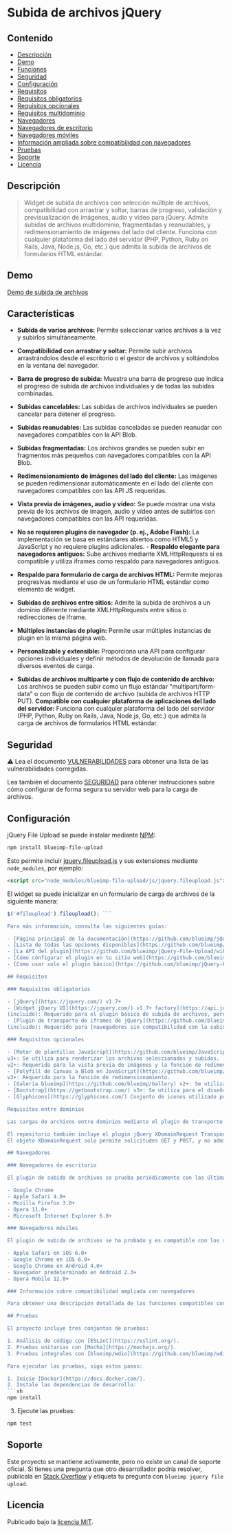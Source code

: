 # Subida de archivos jQuery

## Contenido

- [Descripción](#description)
- [Demo](#demo)
- [Funciones](#funciones)
- [Seguridad](#security)
- [Configuración](#configuración)
- [Requisitos](#requisitos)
- [Requisitos obligatorios](#requisitos-obligatorios)
- [Requisitos opcionales](#requisitos-opcionales)
- [Requisitos multidominio](#requisitos-multidominio)
- [Navegadores](#navegadores)
- [Navegadores de escritorio](#navegadores-de-escritorio)
- [Navegadores móviles](#navegadores-móviles)
- [Información ampliada sobre compatibilidad con navegadores](#información-amplia-sobre-compatibilidad-con-navegadores)
- [Pruebas](#pruebas)
- [Soporte](#soporte)
- [Licencia](#licencia)

## Descripción

> Widget de subida de archivos con selección múltiple de archivos, compatibilidad con arrastrar y soltar, barras de progreso, validación y previsualización de imágenes, audio y vídeo para jQuery.
> Admite subidas de archivos multidominio, fragmentadas y reanudables, y redimensionamiento de imágenes del lado del cliente.
> Funciona con cualquier plataforma del lado del servidor (PHP, Python, Ruby on Rails, Java, Node.js, Go, etc.) que admita la subida de archivos de formularios HTML estándar.

## Demo

[Demo de subida de archivos](https://blueimp.github.io/jQuery-File-Upload/)

## Características

- **Subida de varios archivos:**
Permite seleccionar varios archivos a la vez y subirlos simultáneamente.
- **Compatibilidad con arrastrar y soltar:**
Permite subir archivos arrastrándolos desde el escritorio o el gestor de archivos y soltándolos en la ventana del navegador.

- **Barra de progreso de subida:**
Muestra una barra de progreso que indica el progreso de subida de archivos individuales y de todas las subidas combinadas.
- **Subidas cancelables:**
Las subidas de archivos individuales se pueden cancelar para detener el progreso.
- **Subidas reanudables:**
Las subidas canceladas se pueden reanudar con navegadores compatibles con la API Blob.
- **Subidas fragmentadas:**
Los archivos grandes se pueden subir en fragmentos más pequeños con navegadores compatibles con la API Blob.
- **Redimensionamiento de imágenes del lado del cliente:**
Las imágenes se pueden redimensionar automáticamente en el lado del cliente con navegadores compatibles con las API JS requeridas.
- **Vista previa de imágenes, audio y vídeo:**
Se puede mostrar una vista previa de los archivos de imagen, audio y vídeo antes de subirlos con navegadores compatibles con las API requeridas.
- **No se requieren plugins de navegador (p. ej., Adobe Flash):**
La implementación se basa en estándares abiertos como HTML5 y JavaScript y no requiere plugins adicionales. - **Respaldo elegante para navegadores antiguos:**
Sube archivos mediante XMLHttpRequests si es compatible y utiliza iframes como respaldo para navegadores antiguos.
- **Respaldo para formulario de carga de archivos HTML:**
Permite mejoras progresivas mediante el uso de un formulario HTML estándar como elemento de widget.
- **Subidas de archivos entre sitios:**
Admite la subida de archivos a un dominio diferente mediante XMLHttpRequests entre sitios o redirecciones de iframe.
- **Múltiples instancias de plugin:**
Permite usar múltiples instancias de plugin en la misma página web.
- **Personalizable y extensible:**
Proporciona una API para configurar opciones individuales y definir métodos de devolución de llamada para diversos eventos de carga.
- **Subidas de archivos multiparte y con flujo de contenido de archivo:**
Los archivos se pueden subir como un flujo estándar "multipart/form-data" o con flujo de contenido de archivo (subida de archivos HTTP PUT). **Compatible con cualquier plataforma de aplicaciones del lado del servidor:**
Funciona con cualquier plataforma del lado del servidor (PHP, Python, Ruby on Rails, Java, Node.js, Go, etc.) que admita la carga de archivos de formularios HTML estándar.

## Seguridad

⚠️ Lea el documento [VULNERABILIDADES](VULNERABILITIES.md) para obtener una lista de las vulnerabilidades corregidas.

Lea también el documento [SEGURIDAD](SECURITY.md) para obtener instrucciones sobre cómo configurar de forma segura su servidor web para la carga de archivos.

## Configuración

jQuery File Upload se puede instalar mediante [NPM](https://www.npmjs.com/):

```sh
npm install blueimp-file-upload
```

Esto permite incluir [jquery.fileupload.js](js/jquery.fileupload.js) y sus extensiones mediante `node_modules`, por ejemplo:

```html
<script src="node_modules/blueimp-file-upload/js/jquery.fileupload.js"></script>
```

El widget se puede inicializar en un formulario de carga de archivos de la siguiente manera:

```js
$('#fileupload').fileupload(); ```

Para más información, consulta las siguientes guías:

- [Página principal de la documentación](https://github.com/blueimp/jQuery-File-Upload/wiki)
- [Lista de todas las opciones disponibles](https://github.com/blueimp/jQuery-File-Upload/wiki/Options)
- [La API del plugin](https://github.com/blueimp/jQuery-File-Upload/wiki/API)
- [Cómo configurar el plugin en tu sitio web](https://github.com/blueimp/jQuery-File-Upload/wiki/Setup)
- [Cómo usar solo el plugin básico](https://github.com/blueimp/jQuery-File-Upload/wiki/Basic-plugin)

## Requisitos

### Requisitos obligatorios

- [jQuery](https://jquery.com/) v1.7+
- [Widget jQuery UI](https://jquery.com/) v1.7+ factory](https://api.jqueryui.com/jQuery.widget/) v1.9+
(incluido): Requerido para el plugin básico de subida de archivos, pero muy ligero, sin otras dependencias de la suite jQuery UI.
- [Plugin de transporte de iframes de jQuery](https://github.com/blueimp/jQuery-File-Upload/blob/master/js/jquery.iframe-transport.js)
(incluido): Requerido para [navegadores sin compatibilidad con la subida de archivos XHR](https://github.com/blueimp/jQuery-File-Upload/wiki/Browser-support).

### Requisitos opcionales

- [Motor de plantillas JavaScript](https://github.com/blueimp/JavaScript-Templates)
v3+: Se utiliza para renderizar los archivos seleccionados y subidos. - [Biblioteca de carga de imágenes en JavaScript](https://github.com/blueimp/JavaScript-Load-Image)
v2+: Requerida para la vista previa de imágenes y la función de redimensionamiento.
- [Polyfill de Canvas a Blob en JavaScript](https://github.com/blueimp/JavaScript-Canvas-to-Blob)
v3+: Requerida para la función de redimensionamiento.
- [Galería blueimp](https://github.com/blueimp/Gallery) v2+: Se utiliza para mostrar las imágenes subidas en una caja de luz.
- [Bootstrap](https://getbootstrap.com/) v3+: Se utiliza para el diseño de la demostración.
- [Glyphicons](https://glyphicons.com/) Conjunto de iconos utilizado por Bootstrap.

Requisitos entre dominios

Las cargas de archivos entre dominios mediante el plugin de transporte de iframes requieren una redirección al servidor de origen para obtener los resultados de la carga. La implementación de ejemplo utiliza [result.html] como una página de redirección estática para el servidor de origen.

El repositorio también incluye el plugin jQuery XDomainRequest Transport (https://github.com/blueimp/jQuery-File-Upload/blob/master/js/cors/jquery.xdr-transport.js), que permite solicitudes AJAX multidominio limitadas en Microsoft Internet Explorer 8 y 9 (IE 10 admite solicitudes XHR multidominio).
El objeto XDomainRequest solo permite solicitudes GET y POST, y no admite la subida de archivos. Se utiliza en la demostración (https://blueimp.github.io/jQuery-File-Upload/) para eliminar archivos subidos del servicio de subida de archivos multidominio.

## Navegadores

### Navegadores de escritorio

El plugin de subida de archivos se prueba periódicamente con las últimas versiones de los navegadores y es compatible con las siguientes versiones mínimas:

- Google Chrome
- Apple Safari 4.0+
- Mozilla Firefox 3.0+
- Opera 11.0+
- Microsoft Internet Explorer 6.0+

### Navegadores móviles

El plugin de subida de archivos se ha probado y es compatible con los siguientes navegadores móviles:

- Apple Safari en iOS 6.0+
- Google Chrome en iOS 6.0+
- Google Chrome en Android 4.0+
- Navegador predeterminado en Android 2.3+
- Opera Mobile 12.0+

### Información sobre compatibilidad ampliada con navegadores

Para obtener una descripción detallada de las funciones compatibles con cada versión del navegador y los errores conocidos del sistema operativo/navegador, consulte la [Información sobre compatibilidad ampliada con navegadores](https://github.com/blueimp/jQuery-File-Upload/wiki/Browser-support).

## Pruebas

El proyecto incluye tres conjuntos de pruebas:

1. Análisis de código con [ESLint](https://eslint.org/).
2. Pruebas unitarias con [Mocha](https://mochajs.org/).
3. Pruebas integrales con [blueimp/wdio](https://github.com/blueimp/wdio).

Para ejecutar las pruebas, siga estos pasos:

1. Inicie [Docker](https://docs.docker.com/).
2. Instale las dependencias de desarrollo:
```sh
npm install
```
3. Ejecute las pruebas:
```sh
npm test
```

## Soporte

Este proyecto se mantiene activamente, pero no existe un canal de soporte oficial. Si tienes una pregunta que otro desarrollador podría resolver, publícala en [Stack Overflow](https://stackoverflow.com/questions/tagged/blueimp+jquery+file-upload)
y etiqueta tu pregunta con `blueimp jquery file upload`.

## Licencia

Publicado bajo la [licencia MIT](https://opensource.org/licenses/MIT).
 